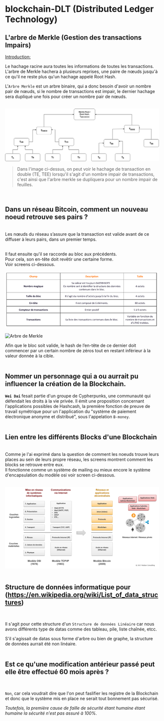 # blockchain-DLT (Distributed Ledger Technology)

## L'arbre de Merkle (Gestion des transactions Impairs)

<u>Introduction:</u><br/>
<p>Le hachage racine aura toutes les informations de toutes les transactions.<br/>
L'arbre de Merkle hachera à plusieurs reprises, une paire de nœuds jusqu'à ce qu'il ne reste plus qu'un hachage appelé Root Hash.

L'`Arbre Merkle` est un arbre binaire, qui a donc besoin d'avoir un nombre pair de nœuds, si le nombre de transactions est impair, le dernier hachage sera dupliqué une fois pour créer un nombre pair de nœuds.</p>
<br/>
![Arbre de Merkle](./Arbre-de-Merkle.png)

><p>Dans l'image ci-dessus, on peut voir le hachage de transaction en double (TE, TEE) lorsqu'il s'agit d'un nombre impair de transactions, c'est ainsi que l'arbre merkle se dupliquera pour un nombre impair de feuilles.</p>
<br/>

## Dans un réseau Bitcoin, comment un nouveau noeud retrouve ses pairs ?
<br/>
Les nœuds du réseau s’assure que la transaction est valide avant de ce diffuser à leurs pairs, dans un premier temps.<br/>
<br/>

Il faut ensuite qu'il se raccorde au bloc aux précédents.<br/>
Pour cela, son en-tête doit revêtir une certaine forme.<br/>
Voir screens ci-dessous.
<br/>

![Structure d'un bloc bitcoin](./Structure-dun-bloc-Bitcoin.png)

![Arbre de Merkle](./Structure-en-tête-dun-bloc-Bitcoin.png)

Afin que le bloc soit valide, le hash de l’en-tête de ce dernier doit commencer par un certain nombre de zéros tout en restant inférieur à la valeur donnée à la cible.<br/>
<br/>

## Nommer un personnage qui a ou aurrait pu influencer la création de la Blockchain.

<b>`Wei Dai`</b> fesait partie d'un groupe de Cypherpunks, une communauté qui défendait les droits à la vie privée.
Il émit une proposition concernant l'applications possibles de Hashcash, la première fonction de preuve de travail symétrique pour un l'application du "système de paiement électronique anonyme et distribué", sous l'appelation `B-money`.<br/>
<br/>

## Lien entre les différents Blocks d'une Blockchain
<br/>
Comme je l'ai exprimé dans la question de comment les noeuds trouve leurs places au sein de leurs propre réseau, les screens montrent comment les blocks se retrouve entre eux.<br/>
Il fonctionne comme un système de mailing ou mieux encore le système d'encapsulation du modèle osi voir screen ci-dessous.<br/>
<br/>

![Comparatif OSI/Blockchain](./DeOSIaBlockchain.png)<br/>
<br/>


## Structure de données informatique pour (https://en.wikipedia.org/wiki/List_of_data_structures)
<br/>

Il s'agit pour cette structure d'un `Structure de données Linéaire` car nous avons différents type de datas comme des tableau, pile, liste chaînée, etcc.

S'il s'agissait de datas sous forme d'arbre ou bien de graphe, la structure de données aurrait été non linéaire.<br/>
<br/>

## Est ce qu'une modification antérieur passé peut elle être effectué 60 mois après ?
<br/>

`Non`, car cela voudrait dire que l'on peut faslifier les registre de la Blockchain et donc que le système mis en place ne serait tout bonnement pas sécurisé.<br/>

<em>Toutefois, la première cause de faille de sécurité étant humaine étant humaine la sécurité n'est pas assuré à 100%.</em>